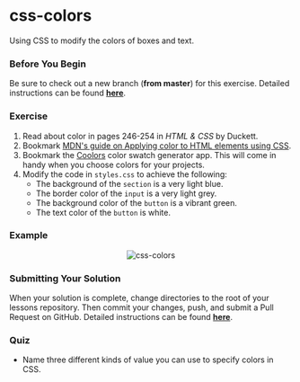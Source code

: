 # css-colors

Using CSS to modify the colors of boxes and text.

### Before You Begin

Be sure to check out a new branch (**from master**) for this exercise. Detailed instructions can be found [**here**](../../guides/before-each-exercise.md).

### Exercise

1. Read about color in pages 246-254 in _HTML & CSS_ by Duckett.
1. Bookmark [MDN's guide on Applying color to HTML elements using CSS](https://developer.mozilla.org/en-US/docs/Web/HTML/Applying_color).
1. Bookmark the [Coolors](https://coolors.co/app) color swatch generator app. This will come in handy when you choose colors for your projects.
1. Modify the code in `styles.css` to achieve the following:
    - The background of the `section` is a very light blue.
    - The border color of the `input` is a very light grey.
    - The background color of the `button` is a vibrant green.
    - The text color of the `button` is white.

### Example

<p align="middle">
  <img src="images/css-colors.png" alt="css-colors">
</p>

### Submitting Your Solution

When your solution is complete, change directories to the root of your lessons repository. Then commit your changes, push, and submit a Pull Request on GitHub. Detailed instructions can be found [**here**](../../guides/after-each-exercise.md).

### Quiz

- Name three different kinds of value you can use to specify colors in CSS.
